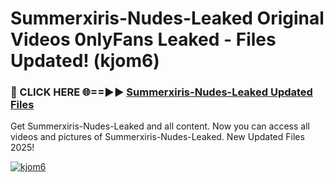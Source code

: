 # Summerxiris-Nudes-Leaked Original Videos 0nlyFans Leaked - Files Updated! (kjom6)

<h3>🔴 CLICK HERE 🌐==►► <a href="https://tinyurl.com/5h6xmrr3" rel="nofollow">Summerxiris-Nudes-Leaked Updated Files</a></h3>

Get Summerxiris-Nudes-Leaked and all content. Now you can access all videos and pictures of Summerxiris-Nudes-Leaked. New Updated Files 2025!

[![kjom6](https://i.imgur.com/KVD873Z.gif)](https://tinyurl.com/5h6xmrr3)
